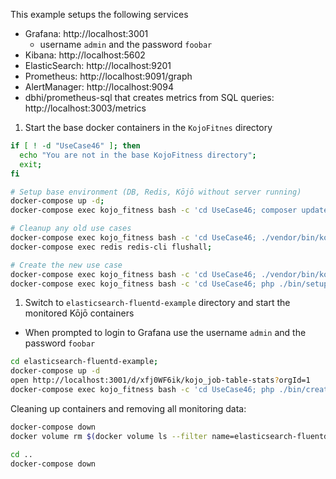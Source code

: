This example setups the following services
- Grafana: http://localhost:3001
  - username `admin` and the password `foobar`
- Kibana: http://localhost:5602
- ElasticSearch: http://localhost:9201
- Prometheus: http://localhost:9091/graph
- AlertManager: http://localhost:9094
- dbhi/prometheus-sql that creates metrics from SQL queries: http://localhost:3003/metrics
  
1. Start the base docker containers in the `KojoFitnes` directory

```bash
if [ ! -d "UseCase46" ]; then
  echo "You are not in the base KojoFitness directory";
  exit;
fi

# Setup base environment (DB, Redis, Kōjō without server running)
docker-compose up -d;
docker-compose exec kojo_fitness bash -c 'cd UseCase46; composer update';

# Cleanup any old use cases
docker-compose exec kojo_fitness bash -c 'cd UseCase46; ./vendor/bin/kojo db:tear_down:uninstall $PWD/src/V1/Environment/';
docker-compose exec redis redis-cli flushall;

# Create the new use case
docker-compose exec kojo_fitness bash -c 'cd UseCase46; ./vendor/bin/kojo db:setup:install $PWD/src/V1/Environment/';
docker-compose exec kojo_fitness bash -c 'cd UseCase46; php ./bin/setup-worker.php';

```

1. Switch to `elasticsearch-fluentd-example` directory and start the monitored Kōjō containers
  - When prompted to login to Grafana use the username `admin` and the password `foobar`
```bash
cd elasticsearch-fluentd-example;
docker-compose up -d
open http://localhost:3001/d/xfj0WF6ik/kojo_job-table-stats?orgId=1
docker-compose exec kojo_fitness bash -c 'cd UseCase46; php ./bin/create-messages.php';
```

Cleaning up containers and removing all monitoring data:
```bash
docker-compose down
docker volume rm $(docker volume ls --filter name=elasticsearch-fluentd-example -q)

cd ..
docker-compose down
```
